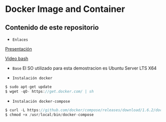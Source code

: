 # Docker Image and Container

## Contenido de este repositorio
* `Enlaces` 

[Presentación](https://docs.google.com/presentation/d/1uyyC_uwKlR9I28dycw7c0DT78APXoa4BdhJuZs_e3To/edit?usp=sharing)

[Video bash](https://asciinema.org/a/d6z23b0zixexiw49htorpwmke)
* `Base` El SO utilizado para esta demostracion es Ubuntu Server LTS X64

* `Instalación docker`
```c
$ sudo apt-get update
$ wget -qO- https://get.docker.com/ | sh

```
* `Instalación docker-compose`
```c
$ curl -L https://github.com/docker/compose/releases/download/1.6.2/docker-compose-`uname -s`-`uname -m` > /usr/local/bin/docker-compose
$ chmod +x /usr/local/bin/docker-compose
```
